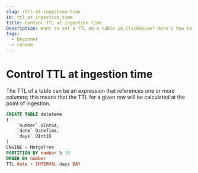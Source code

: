 ```yaml
---
slug: /ttl-at-ingestion-time
id: ttl_at_ingestion_time
title: Control TTL at ingestion time
Description: Want to set a TTL on a table in ClickHouse? Here's how to control the TTL at ingestion time based on a date column.
tags:
  - beginner
  - random
---
```


# Control TTL at ingestion time

The TTL of a table can be an expression that references one or more columns; this means that the TTL for a given row will be calculated at the point of ingestion.

```sql
CREATE TABLE deleteme
(
    `number` UInt64,
    `date` DateTime,
    `days` UInt16
)
ENGINE = MergeTree
PARTITION BY number % 10
ORDER BY number
TTL date + INTERVAL days DAY
```